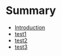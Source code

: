 # Summary

* [Introduction](README.md)
* [test1](test1md.md)
* [test2](test2md.md)
* [test3](test3md.md)

